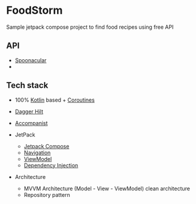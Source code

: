 # FoodStorm

Sample jetpack compose project to find food recipes using free API

## API
- [Spoonacular](https://spoonacular.com/food-api)
- 
## Tech stack
- 100% [Kotlin](https://kotlinlang.org/) based + [Coroutines](https://github.com/Kotlin/kotlinx.coroutines) 
- [Dagger Hilt](https://dagger.dev/hilt) 
- [Accompanist](https://github.com/google/accompanist)

- JetPack
  - [Jetpack Compose](https://developer.android.com/jetpack/compose)
  - [Navigation](https://developer.android.com/guide/navigation)
  - [ViewModel](https://developer.android.com/topic/libraries/architecture/viewmodel)
  - [Dependency Injection](https://developer.android.com/training/dependency-injection)

- Architecture
  - MVVM Architecture (Model - View - ViewModel) clean architecture
  - Repository pattern
